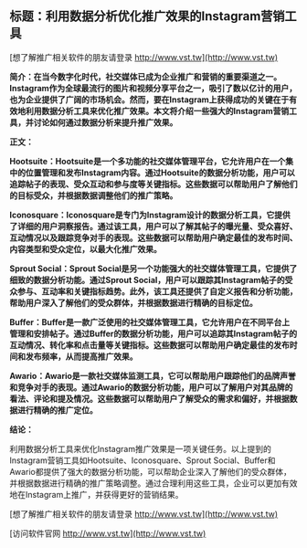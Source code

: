 ## **标题：利用数据分析优化推广效果的Instagram营销工具**

[想了解推广相关软件的朋友请登录 http://www.vst.tw](http://www.vst.tw)

**简介：在当今数字化时代，社交媒体已成为企业推广和营销的重要渠道之一。Instagram作为全球最流行的图片和视频分享平台之一，吸引了数以亿计的用户，也为企业提供了广阔的市场机会。然而，要在Instagram上获得成功的关键在于有效地利用数据分析工具来优化推广效果。本文将介绍一些强大的Instagram营销工具，并讨论如何通过数据分析来提升推广效果。**

**正文：**

**Hootsuite：Hootsuite是一个多功能的社交媒体管理平台，它允许用户在一个集中的位置管理和发布Instagram内容。通过Hootsuite的数据分析功能，用户可以追踪帖子的表现、受众互动和参与度等关键指标。这些数据可以帮助用户了解他们的目标受众，并根据数据调整他们的推广策略。**

**Iconosquare：Iconosquare是专门为Instagram设计的数据分析工具，它提供了详细的用户洞察报告。通过该工具，用户可以了解其帖子的曝光量、受众喜好、互动情况以及跟踪竞争对手的表现。这些数据可以帮助用户确定最佳的发布时间、内容类型和受众定位，以最大化推广效果。**

**Sprout Social：Sprout Social是另一个功能强大的社交媒体管理工具，它提供了细致的数据分析功能。通过Sprout Social，用户可以跟踪其Instagram帖子的受众参与、互动率和关键指标趋势。此外，该工具还提供了自定义报告和分析功能，帮助用户深入了解他们的受众群体，并根据数据进行精确的目标定位。**

**Buffer：Buffer是一款广泛使用的社交媒体管理工具，它允许用户在不同平台上管理和安排帖子。通过Buffer的数据分析功能，用户可以追踪其Instagram帖子的互动情况、转化率和点击量等关键指标。这些数据可以帮助用户确定最佳的发布时间和发布频率，从而提高推广效果。**

**Awario：Awario是一款社交媒体监测工具，它可以帮助用户跟踪他们的品牌声誉和竞争对手的表现。通过Awario的数据分析功能，用户可以了解用户对其品牌的看法、评论和提及情况。这些数据可以帮助用户了解受众的需求和偏好，并根据数据进行精确的推广定位。**

**结论：**

利用数据分析工具来优化Instagram推广效果是一项关键任务。以上提到的Instagram营销工具如Hootsuite、Iconosquare、Sprout Social、Buffer和Awario都提供了强大的数据分析功能，可以帮助企业深入了解他们的受众群体，并根据数据进行精确的推广策略调整。通过合理利用这些工具，企业可以更加有效地在Instagram上推广，并获得更好的营销结果。

[想了解推广相关软件的朋友请登录 http://www.vst.tw](http://www.vst.tw)


[访问软件官网 http://www.vst.tw](http://www.vst.tw)
